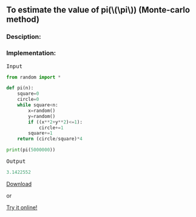 <script type="text/javascript" src="https://cdnjs.cloudflare.com/ajax/libs/mathjax/2.7.0/MathJax.js?config=TeX-AMS_CHTML"></script>


## To estimate the value of pi(\\(\pi\\)) (Monte-carlo method)


### Desciption:


### Implementation:

<kbd>Input</kbd>

```python
from random import *

def pi(n):
	square=0
	circle=0
	while square<n:
		x=random()
		y=random()
		if ((x**2+y**2)<=1):
			circle+=1
		square+=1
	return (circle/square)*4

print(pi(5000000))
```

<kbd>Output</kbd>

```python
3.1422552
```


[Download](py/approximate_pi.py)

or

[Try it online!](https://tio.run/##TY7NDoMgEITP8BQcFzxU@3Np5GGMQtxEka6YytNTCj10D7szmc2X8THMm7ulZGlbBQ1uygdXv1EQivPJWOERnHxytr@OgYxuORuRxqWo94yLETXpXX5ip64QkNnEf4NWAJxKXZuYl@x196WyH63RXTaVVDSZcJATUONLTaS6c@4JXYBc69GWkTKlDw "Python 3 – Try It Online")
